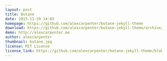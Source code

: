 ```yaml
---
layout: post
title: Butane
date: 2015-11-29 14:03
homepage: https://github.com/alexcarpenter/butane-jekyll-theme
download: https://github.com/alexcarpenter/butane-jekyll-theme/archive/master.zip
demo: http://alexcarpenter.me
author: alexcarpenter
thumbnail: butane.jpg
license: MIT License
license_link: https://github.com/alexcarpenter/butane-jekyll-theme/blob/master/LICENSE
---
```


